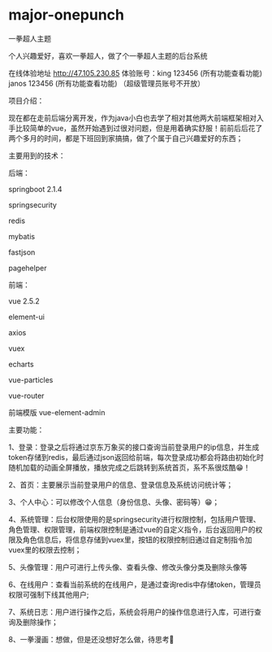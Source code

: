 # major-onepunch
一拳超人主题

个人兴趣爱好，喜欢一拳超人，做了个一拳超人主题的后台系统

在线体验地址 http://47.105.230.85
           体验账号：king  123456 (所有功能查看功能)
                   janos 123456 (所有功能查看功能)
           （超级管理员账号不开放）

项目介绍：

现在都在走前后端分离开发，作为java小白也去学了相对其他两大前端框架相对入手比较简单的vue，虽然开始遇到过很对问题，但是用着确实舒服！前前后后花了两个多月的时间，都是下班回到家搞搞，做了个属于自己兴趣爱好的东西；

主要用到的技术：

后端：

springboot 2.1.4 

springsecurity

redis

mybatis

fastjson

pagehelper

前端：

vue 2.5.2

element-ui

axios

vuex

echarts

vue-particles

vue-router

前端模版 vue-element-admin

主要功能：

1、登录：登录之后将通过京东万象买的接口查询当前登录用户的ip信息，并生成token存储到redis，最后通过json返回给前端，每次登录成功都会将路由初始化时随机加载的动画全屏播放，播放完成之后跳转到系统首页，系不系很炫酷😁！

2、首页：主要展示当前登录用户的信息、登录信息及系统访问统计等；

3、个人中心：可以修改个人信息（身份信息、头像、密码等）😁；

4、系统管理：后台权限使用的是springsecurity进行权限控制，包括用户管理、角色管理、权限管理，前端权限控制是通过vue的自定义指令，后台返回用户的权限及角色信息后，将信息存储到vuex里，按钮的权限控制旧通过自定制指令加vuex里的权限去控制；

5、头像管理：用户可进行上传头像、查看头像、修改头像分类及删除头像等

6、在线用户：查看当前系统的在线用户，是通过查询redis中存储token，管理员权限可强制下线其他用户;

7、系统日志：用户进行操作之后，系统会将用户的操作信息进行入库，可进行查询及删除操作；

8、一拳漫画：想做，但是还没想好怎么做，待思考🤔


